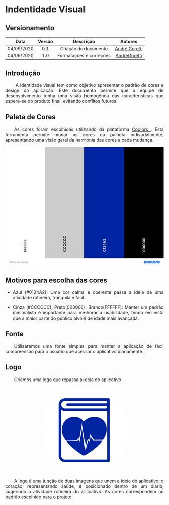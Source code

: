 # Indentidade Visual
## Versionamento

| Data | Versão | Descrição | Autores |
| :---: | :---: | :---: | :---: |
| 04/09/2020 | 0.1 | Criação do documento | [André Goretti](https://github.com/AGoretti) |
| 04/09/2020 | 1.0 | Formatações e correções | [AndréGoretti](https://github.com/AGoretti) |

## Introdução

<p align="justify">&emsp;&emsp; A identidade visual tem como objetivo apresentar o padrão de cores e design da aplicação. Este documento permite que a equipe de desenvolvimento tenha uma visão homogênea das características que espera-se do produto final, evitando conflitos futuros.</p>

## Paleta de Cores

<p align="justify">&emsp;&emsp;As cores foram escolhidas utilizando da plataforma <a href="https://coolors.co/" target="_blank"> Coolors </a>. Esta ferramenta permite mudar as cores da palheta indivudalmente, apresentando uma visão geral da harmonia das cores a cada mudança.</p>

[![paleta_cores_v1](./img/paleta_cores.jpg)](./img/paleta_cores.jpg)

## Motivos para escolha das cores
<ul>
    <li><p align="justify">Azul (#0124A2): Uma cor calma e coerente passa a ideia de uma atividade rotineira, tranquila e fácil.</p></li>
    <li><p align="justify">Cinza (#CCCCCC), Preto(000000), Branco(FFFFFF): Manter um padrão minimalista é importante para melhorar a usabilidade, tendo em vista que a maior parte do público alvo é de idade mais avançada.</p></li>
</ul>

## Fonte 

<p align="justify">&emsp;&emsp;Utilizaremos uma fonte simples para manter a aplicação de fácil compreensão para o usuário que acessar o aplicativo diariamente.</p>

## Logo

<p align="justify">&emsp;&emsp;Criamos uma logo que repassa a idéia do aplicativo</p>

<img src="../img/logo.png" alt="Logo" style="margin: 0 auto; display:block; border-radius: 50%">

<p align="justify">&emsp;&emsp;A logo é uma junção de duas imagens que unem a ideia do aplicativo: o coração, representando saúde, é posicionado dentro de um diário, sugerindo a atividade rotineira do aplicativo.
As cores correspondem ao padrão escolhido para o projeto.</p>